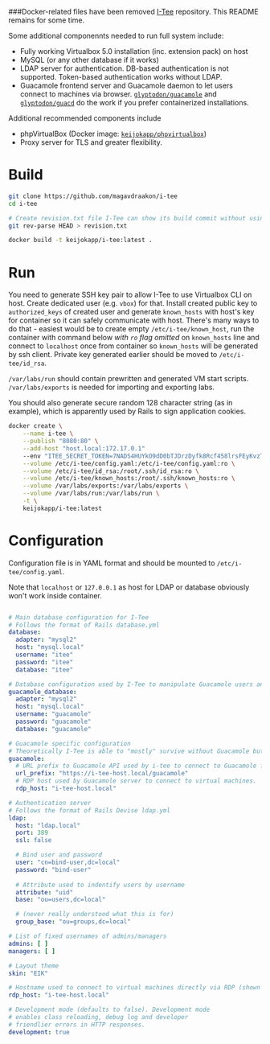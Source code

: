 ###Docker-related files have been removed [I-Tee](https://github.com/magavdraakon/i-tee) repository. This README remains for some time.

Some additional componennts needed to run full system include:

 * Fully working Virtualbox 5.0 installation (inc. extension pack) on host
 * MySQL (or any other database if it works)
 * LDAP server for authentication. DB-based authentication is not supported. Token-based authentication works without LDAP.
 * Guacamole frontend server and Guacamole daemon to let users connect to machines via browser. [`glyptodon/guacamole`](https://github.com/glyptodon/guacamole-docker) and [`glyptodon/guacd`](https://github.com/glyptodon/guacd-docker) do the work if you prefer containerized installations.

Additional recommended components include
 * phpVirtualBox (Docker image: [`keijokapp/phpvirtualbox`](https://github.com/keijokapp/phpvirtualbox.docker))
 * Proxy server for TLS and greater flexibility.

# Build

```sh
git clone https://github.com/magavdraakon/i-tee
cd i-tee

# Create revision.txt file I-Tee can show its build commit without using Git. (optional)
git rev-parse HEAD > revision.txt

docker build -t keijokapp/i-tee:latest .
```

# Run

You need to generate SSH key pair to allow I-Tee to use Virtualbox CLI on host. Create dedicated user (e.g. `vbox`) for that. Install created public key to `authorized_keys` of created user and generate `known_hosts` with host's key for container so it can safely communicate with host. There's many ways to do that - easiest would be to create empty `/etc/i-tee/known_host`, run the container with command below *with `ro` flag omitted* on `known_hosts` line and connect to `localhost` once from container so `known_hosts` will be generated by ssh client. Private key generated earlier should be moved to `/etc/i-tee/id_rsa`.

`/var/labs/run` should contain prewritten and generated VM start scripts. `/var/labs/exports` is needed for importing and exporting labs.

You should also generate secure random 128 character string (as in example), which is apparently used by Rails to sign application cookies.

```sh
docker create \
	--name i-tee \
	--publish "8080:80" \
	--add-host "host.local:172.17.0.1"
	--env "ITEE_SECRET_TOKEN=7NADS4HUYkO9dD0bTJDrzDyfk8Rcf458lrsFEyKvzTzdGSa2Vb5IR1XmT05yUmKUJ9WOzjoafoa0NV8ghYrF8LcTDsIO8NpnkEO6yRG0URElion8o1aa4yXswoN3U2q6" \
	--volume /etc/i-tee/config.yaml:/etc/i-tee/config.yaml:ro \
	--volume /etc/i-tee/id_rsa:/root/.ssh/id_rsa:ro \
	--volume /etc/i-tee/known_hosts:/root/.ssh/known_hosts:ro \
	--volume /var/labs/exports:/var/labs/exports \
	--volume /var/labs/run:/var/labs/run \
	-t \
	keijokapp/i-tee:latest
```

# Configuration

Configuration file is in YAML format and should be mounted to `/etc/i-tee/config.yaml`.

Note that `localhost` or `127.0.0.1` as host for LDAP or database obviously won't work inside container.

```yaml

# Main database configuration for I-Tee
# Follows the format of Rails database.yml
database:
  adapter: "mysql2"
  host: "mysql.local"
  username: "itee"
  password: "itee"
  database: "itee"

# Database configuration used by I-Tee to manipulate Guacamole users and connections
guacamole_database:
  adapter: "mysql2"
  host: "mysql.local"
  username: "guacamole"
  password: "guacamole"
  database: "guacamole"

# Guacamole specific configuration
# Theoretically I-Tee is able to "mostly" survive without Guacamole but it's not extensively tested.
guacamole:
  # URL prefix to Guacamole API used by i-tee to connect to Guacamole frontend
  url_prefix: "https://i-tee-host.local/guacamole"
  # RDP host used by Guacamole server to connect to virtual machines.
  rdp_host: "i-tee-host.local"

# Authentication server
# Follows the format of Rails Devise ldap.yml 
ldap:
  host: "ldap.local"
  port: 389
  ssl: false

  # Bind user and password
  user: "cn=bind-user,dc=local"
  password: "bind-user"
 
  # Attribute used to indentify users by username
  attribute: "uid"
  base: "ou=users,dc=local"

  # (never really understood what this is for)
  group_base: "ou=groups,dc=local"

# List of fixed usernames of admins/managers
admins: [ ]
managers: [ ]

# Layout theme
skin: "EIK"

# Hostname used to connect to virtual machines directly via RDP (shown to user)
rdp_host: "i-tee-host.local"

# Development mode (defaults to false). Development mode
# enables class reloading, debug log and developer
# friendlier errors in HTTP responses.
development: true
```

